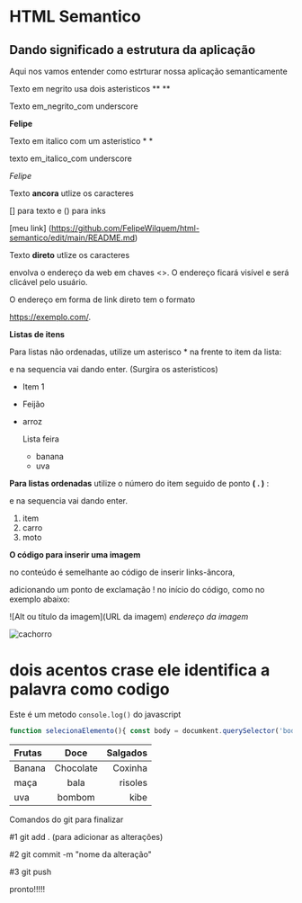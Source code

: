 # HTML Semantico
## Dando significado a estrutura da aplicação

Aqui nos vamos entender como estrturar nossa aplicação semanticamente

Texto em negrito usa dois asteristicos **   **


Texto em_negrito_com underscore 

**Felipe** 




Texto em italico com um asteristico  *  *

texto em_italico_com underscore

*Felipe*

Texto **ancora** utlize os caracteres 

[] para texto   e  () para inks


[meu link] (https://github.com/FelipeWilquem/html-semantico/edit/main/README.md)


Texto **direto** utlize os caracteres 

envolva o endereço da web em chaves <>. O endereço ficará visível e será clicável pelo usuário. 

O endereço em forma de link direto tem o formato

<https://exemplo.com/>.

**Listas de itens**

Para listas não ordenadas, utilize um asterisco * na frente to item da lista:

e na sequencia vai dando enter. (Surgira os asteristicos)

* Item 1
* Feijão
* arroz

  Lista feira
  - banana
  - uva
    


**Para listas ordenadas** 
utilize o número do item seguido de ponto **( . )** :

e na sequencia vai dando enter.

1. item 
2. carro
3. moto
   


**O código para inserir uma imagem**

no conteúdo é semelhante ao código de inserir links-âncora,

adicionando um ponto de exclamação ! no início do código, como no exemplo abaixo:

![Alt ou título da imagem](URL da imagem) *endereço da imagem*


![cachorro](https://conteudo.imguol.com.br/c/entretenimento/eb/2022/03/23/cachorro-da-raca-lulu-da-pomeramia-1648065976007_v2_900x506.jpg)


# dois acentos crase ele identifica a palavra como codigo

Este é um metodo `console.log()` do javascript



```javascript
function selecionaElemento(){ const body = documkent.querySelector('body');}
```

Frutas |  Doce  |  Salgados
:------|  :-----: |   --------:
Banana | Chocolate | Coxinha
maça   | bala      | risoles
uva    | bombom    | kibe

Comandos do git para finalizar

#1 git add . (para adicionar as alterações)

#2 git commit -m "nome da alteração"

#3 git push

pronto!!!!!









